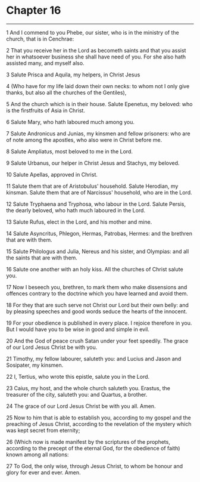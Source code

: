 # Chapter 16

***

1 And I commend to you Phebe, our sister, who is in the ministry of the church, that is in Cenchrae:

2 That you receive her in the Lord as becometh saints and that you assist her in whatsoever business she shall have need of you. For she also hath assisted many, and myself also.

3 Salute Prisca and Aquila, my helpers, in Christ Jesus

4 (Who have for my life laid down their own necks: to whom not I only give thanks, but also all the churches of the Gentiles),

5 And the church which is in their house. Salute Epenetus, my beloved: who is the firstfruits of Asia in Christ.

6 Salute Mary, who hath laboured much among you.

7 Salute Andronicus and Junias, my kinsmen and fellow prisoners: who are of note among the apostles, who also were in Christ before me.

8 Salute Ampliatus, most beloved to me in the Lord.

9 Salute Urbanus, our helper in Christ Jesus and Stachys, my beloved.

10 Salute Apellas, approved in Christ.

11 Salute them that are of Aristobulus' household. Salute Herodian, my kinsman. Salute them that are of Narcissus' household, who are in the Lord.

12 Salute Tryphaena and Tryphosa, who labour in the Lord. Salute Persis, the dearly beloved, who hath much laboured in the Lord.

13 Salute Rufus, elect in the Lord, and his mother and mine.

14 Salute Asyncritus, Phlegon, Hermas, Patrobas, Hermes: and the brethren that are with them.

15 Salute Philologus and Julia, Nereus and his sister, and Olympias: and all the saints that are with them.

16 Salute one another with an holy kiss. All the churches of Christ salute you.

17 Now I beseech you, brethren, to mark them who make dissensions and offences contrary to the doctrine which you have learned and avoid them.

18 For they that are such serve not Christ our Lord but their own belly: and by pleasing speeches and good words seduce the hearts of the innocent.

19 For your obedience is published in every place. I rejoice therefore in you. But I would have you to be wise in good and simple in evil.

20 And the God of peace crush Satan under your feet speedily. The grace of our Lord Jesus Christ be with you.

21 Timothy, my fellow labourer, saluteth you: and Lucius and Jason and Sosipater, my kinsmen.

22 I, Tertius, who wrote this epistle, salute you in the Lord.

23 Caius, my host, and the whole church saluteth you. Erastus, the treasurer of the city, saluteth you: and Quartus, a brother.

24 The grace of our Lord Jesus Christ be with you all. Amen.

25 Now to him that is able to establish you, according to my gospel and the preaching of Jesus Christ, according to the revelation of the mystery which was kept secret from eternity;

26 (Which now is made manifest by the scriptures of the prophets, according to the precept of the eternal God, for the obedience of faith) known among all nations:

27 To God, the only wise, through Jesus Christ, to whom be honour and glory for ever and ever. Amen.

